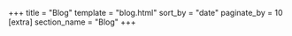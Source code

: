 +++
title = "Blog"
template = "blog.html"
sort_by = "date"
paginate_by = 10
[extra]
section_name = "Blog"
+++
